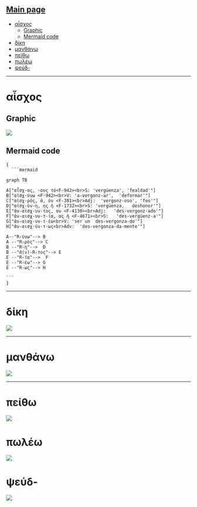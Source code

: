 [Main page](README.md)
---
- [αἶσχος](#αἶσχος)
  - [Graphic](#graphic)
  - [Mermaid code](#mermaid-code)
- [δίκη](#δίκη)
- [μανθάνω](#μανθάνω)
- [πεἰθω](#πεἰθω)
- [πωλέω](#πωλέω)
- [ψεύδ-](#ψεύδ-)

---

# αἶσχος

## Graphic

![](WordFamilies/aischos.svg)

## Mermaid code

~~~
{
  ```mermaid

graph TB

A["αἶσχ-ος, -ους τό<F-942><br>S: 'vergüenza', 'fealdad'"]  
B["αἰσχ-ύνω <F-942><br>V: 'a-vergonz-ar',  'deformar'"]
C["αἰσχ-ρός, ά, όν <F-381><br>Adj:  'vergonz-oso', 'feo'"]
D["αἰσχ-ύν-η, ης ἡ <F-1732><br>S: 'vergüenza,   deshonor'"]
E["ἀν-αίσχ-υν-τος, ον <F-4130><br>Adj:   'des-vergonz-ado'"]
F["ἀν-αισχ-υν-τ-ία, ας ἡ <F-4671><br>S:   'des-vergüenz-a'"]
G["ἀν-αισχ-υν-τ-έω<br>V: 'ser un  des-vergonza-do'"]
H["ἀν-αισχ-ύν-τ-ως<br>Adv:  'des-vergonza-da-mente'"]

A--"R-ύνω"--> B
A --"R-ρός"--> C
B --"R-η"-->  D
B --"ἀ(ν)-R-τος"--> E
E --"R-ία"-->  F
E --"R-έω"--> G
E --"R-ως"--> H

``` 
}
~~~

---

# δίκη

![](WordFamilies/Dikh.svg)

---

# μανθάνω

![](WordFamilies/manthanw.svg)

---

# πεἰθω

![](Images/Peitho_Colores_02.svg)

# πωλέω

![](WordFamilies/pwlew.svg)


# ψεύδ-

![](WordFamilies/pseudw.svg)
